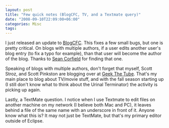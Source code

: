 ```yaml
---
layout: post
title: "Few quick notes (BlogCFC, TV, and a Textmate query)"
date: "2008-09-10T22:09:00+06:00"
categories: Misc 
tags: 
---
```


I just released an update to <a href="http://blogcfc.riaforge.org">BlogCFC</a>. This fixes a few small bugs, but one is pretty critical. On blogs with multiple authors, if a user edits another user's blog entry (to fix a typo for example), than that user will become the author of the blog. Thanks to <a href="http://www.corfield.org/blog">Sean Corfield</a> for finding that one.

Speaking of blogs with multiple authors, don't forget that myself, Scott Stroz, and Scott Pinkston are blogging over at <a href="http://www.geekthetube.com">Geek The Tube</a>. That's my main place to blog about TV/movie stuff, and with the fall season starting up (I still don't know what to think about the Urinal Terminator) the activity is picking up again.

Lastly, a TextMate question. I notice when I use Textmate to edit files on another machine on my network (I believe both Mac and PC), it leaves behind a file of the same name with an underscore in front of it. Anyone know what this is? It may not just be TextMate, but that's my primary editor outside of Eclipse.